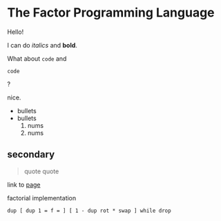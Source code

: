 # The Factor Programming Language

Hello!

I can do *italics* and **bold**.

What about `code` and 

```factor
code
```
?

nice.

- bullets
- bullets
  1. nums
  2. nums
  
## secondary

> quote
> quote


link to [page](a.md)

factorial implementation
```factor
dup [ dup 1 = f = ] [ 1 - dup rot * swap ] while drop
```
